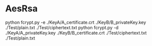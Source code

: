 # AesRsa

python fcrypt.py -e ./KeyA/A_certificate.crt ./KeyB/B_privateKey.key ./Test/plain.txt ./Test/ciphertext.txt
python fcrypt.py -d ./KeyA/A_privateKey.key ./KeyB/B_certificate.crt ./Test/ciphertext.txt ./Test/plain.txt
